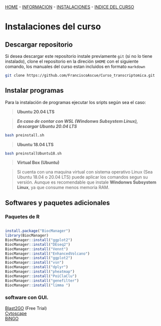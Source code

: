 [HOME](README.md) - [INFORMACION](README.md#organizador) - [INSTALACIONES](materiales.md) - [INDICE DEL CURSO](Indice.md)


Instalaciones del curso
=====================

## Descargar repositorio

Si desea descargar este repositorio instale previamente `git` (si no lo tiene instalado), clone el repositorio en la direción `$HOME` con el siguiente comando, los manuales del curso estan incluidos en formato `markdown`
```bash
git clone https://github.com/FranciscoAscue/Curso_transcriptomica.git   
```
## Instalar programas

Para la instalación de programas ejecutar los sripts según sea el caso:

>**Ubuntu 20.04 LTS**

>***En caso de contar con WSL (Windonws Subsystem Linux), descargar Ubuntu 20.04 LTS***

```bash
bash preinstall.sh
```

>**Ubuntu 18.04 LTS**

```bash 
bash preinstallUbuntu18.sh
```

>**Virtual Box (Ubuntu)**   

>Si cuenta con una maquina virtual con sistema operativo Linux (Sea Ubuntu 18.04 o 20.04 LTS) puede aplicar los comandos segun su versión. Aunque es recomendable que  instale **Windonws Subsystem Linux**, ya que consume menos memoria RAM.

## Softwares y paquetes adicionales

### Paquetes de R
```r

install.package("BiocManager")
library(BiocManager)
BiocManager::install("ggplot2")
BiocManager::install("DEseq2")
BiocManager::install("Vennt")
BiocManager::install("EnhancedVolcano")
BiocManager::install("ggplot2")
BiocManager::install("vsn")
BiocManager::install("dplyr")
BiocManager::install("pheatmap")
BiocManager::install("PoiClaClu")
BiocManager::install("genefilter")
BiocManager::install("limma ")

```

### software con GUI.

[Blast2GO](https://www.blast2go.com/) (Free Trial)    
[Cytoscape](https://cytoscape.org/)     
[BiNGO](https://www.psb.ugent.be/cbd/papers/BiNGO/Home.html)   
